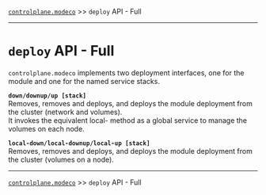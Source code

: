 [`controlplane.modeco`](../README.md) >> `deploy` API - Full

-----

# `deploy` API - Full

`controlplane.modeco` implements two deployment interfaces, one for the module and one for the named service stacks.  

__`down/downup/up [stack]`__  
Removes, removes and deploys, and deploys the module deployment from the cluster (network and volumes).  
It invokes the equivalent local- method as a global service to manage the volumes on each node.

__`local-down/local-downup/local-up [stack]`__  
Removes, removes and deploys, and deploys the module deployment from the cluster (volumes on a node).  

-----
[`controlplane.modeco`](../README.md) >> `deploy` API - Full
